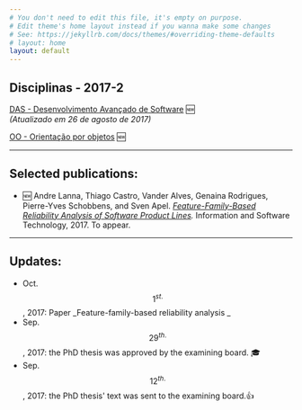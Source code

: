 ```yaml
---
# You don't need to edit this file, it's empty on purpose.
# Edit theme's home layout instead if you wanna make some changes
# See: https://jekyllrb.com/docs/themes/#overriding-theme-defaults
# layout: home
layout: default
---
```

[das_page]: /lectures/das/plano_das_2017_2.html
[oo_page]: /plano_oo_2017_2.html

## Disciplinas - 2017-2

[DAS - Desenvolvimento Avançado de Software][das_page] :new:  
*(Atualizado em 26 de agosto de 2017)*

[OO - Orientação por objetos][oo_page] :new:

--------------------------------------------------------------------------------
## Selected publications:

* :new: Andre Lanna, Thiago Castro, Vander Alves, Genaina Rodrigues, Pierre-Yves Schobbens, and Sven Apel. _[Feature-Family-Based Reliability Analysis of Software Product Lines][ist2017]._ Information and Software Technology, 2017. To appear.   

--------------------------------------------------------------------------------
## Updates:  

* Oct. $$ 1^{st.}$$, 2017: Paper _Feature-family-based reliability analysis _
* Sep. $$29^{th.}$$, 2017: the PhD thesis was approved by the examining board.
  :mortar_board:
* Sep. $$12^{th.}$$, 2017: the PhD thesis' text was sent to the examining
  board.:+1:




[ist2017]: /research/feature-family-based_preprint_IST.pdf
